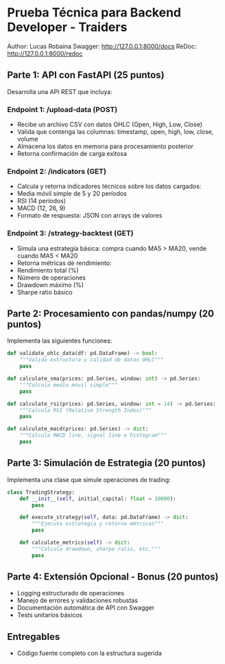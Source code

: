 # Prueba Técnica para Backend Developer - Traiders

Author: Lucas Robaina
Swagger: http://127.0.0.1:8000/docs
ReDoc: http://127.0.0.1:8000/redoc


## Parte 1: API con FastAPI (25 puntos)
Desarrolla una API REST que incluya:

### Endpoint 1: /upload-data (POST)
- Recibe un archivo CSV con datos OHLC (Open, High, Low, Close)
- Valida que contenga las columnas: timestamp, open, high, low, close, volume
- Almacena los datos en memoria para procesamiento posterior
- Retorna confirmación de carga exitosa

### Endpoint 2: /indicators (GET)
- Calcula y retorna indicadores técnicos sobre los datos cargados:
- Media móvil simple de 5 y 20 períodos
- RSI (14 períodos)
- MACD (12, 26, 9)
- Formato de respuesta: JSON con arrays de valores

### Endpoint 3: /strategy-backtest (GET)
- Simula una estrategia básica: compra cuando MA5 > MA20, vende cuando MA5 < MA20
- Retorna métricas de rendimiento:
- Rendimiento total (%)
- Número de operaciones
- Drawdown máximo (%)
- Sharpe ratio básico

## Parte 2: Procesamiento con pandas/numpy (20 puntos)
Implementa las siguientes funciones:

```python
def validate_ohlc_data(df: pd.DataFrame) -> bool:
    """Valida estructura y calidad de datos OHLC"""
    pass

def calculate_sma(prices: pd.Series, window: int) -> pd.Series:
    """Calcula media móvil simple"""
    pass

def calculate_rsi(prices: pd.Series, window: int = 14) -> pd.Series:
    """Calcula RSI (Relative Strength Index)"""
    pass

def calculate_macd(prices: pd.Series) -> dict:
    """Calcula MACD line, signal line e histogram"""
    pass
```

## Parte 3: Simulación de Estrategia (20 puntos)
Implementa una clase que simule operaciones de trading:

```python
class TradingStrategy:
    def __init__(self, initial_capital: float = 10000):
        pass

    def execute_strategy(self, data: pd.DataFrame) -> dict:
        """Ejecuta estrategia y retorna métricas"""
        pass

    def calculate_metrics(self) -> dict:
        """Calcula drawdown, sharpe ratio, etc."""
        pass
```

## Parte 4: Extensión Opcional - Bonus (20 puntos)
- Logging estructurado de operaciones
- Manejo de errores y validaciones robustas
- Documentación automática de API con Swagger
- Tests unitarios básicos

## Entregables
- Código fuente completo con la estructura sugerida